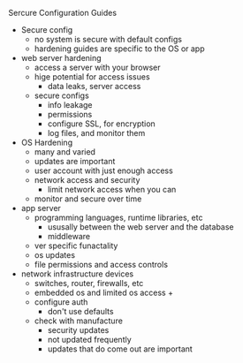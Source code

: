 Sercure Configuration Guides

* Secure config
	* no system is secure with default configs 
	* hardening guides are specific to the OS or app
* web server hardening 
	* access a server with your browser
	* hige potential for access issues 
		* data leaks, server access
	* secure configs 
		* info leakage
		* permissions 
		* configure SSL, for encryption
		* log files, and monitor them 
* OS Hardening 
	* many and varied
	* updates are important 
	* user account with just enough access 
	* network access and security 
		* limit network access when you can
	* monitor and secure over time 
* app server 
	* programming languages, runtime libraries, etc
		* ususally between the web server and the database 
		* middleware
	* ver specific funactality 
	* os updates
	* file permissions and access controls 
* network infrastructure devices
	* switches, router, firewalls, etc
	* embedded os and limited os access +
	* configure auth 
		* don't use defaults
	* check with manufacture 
		* security updates
		* not updated frequently 
		* updates that do come out are important 